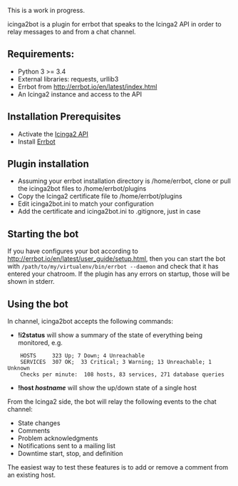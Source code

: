 This is a work in progress.

icinga2bot is a plugin for errbot that speaks to the Icinga2 API in order to relay messages to and from a chat channel. 

## Requirements:
* Python 3 >= 3.4 
 * External libraries: requests, urllib3
* Errbot from http://errbot.io/en/latest/index.html
* An Icinga2 instance and access to the API 

## Installation Prerequisites

* Activate the [Icinga2 API](https://docs.icinga.com/icinga2/snapshot/doc/module/icinga2/chapter/icinga2-api)
* Install [Errbot](http://errbot.io/en/latest/user_guide/setup.html) 

## Plugin installation
* Assuming your errbot installation directory is /home/errbot, clone or pull the icinga2bot files to /home/errbot/plugins
* Copy the Icinga2 certificate file to /home/errbot/plugins
* Edit icinga2bot.ini to match your configuration
* Add the certificate and icinga2bot.ini to .gitignore, just in case

## Starting the bot

If you have configures your bot according to http://errbot.io/en/latest/user_guide/setup.html, then you can start the bot with 
    ```/path/to/my/virtualenv/bin/errbot --daemon```
and check that it has entered your chatroom. If the plugin has any errors on startup, those will be shown in stderr.

## Using the bot

In channel, icinga2bot accepts the following commands:
* __!i2status__ will show a summary of the state of everything being monitored, e.g.
```
    HOSTS     323 Up; 7 Down; 4 Unreachable
    SERVICES  307 OK;  33 Critical; 3 Warning; 13 Unreachable; 1 Unknown
    Checks per minute:  108 hosts, 83 services, 271 database queries
```
* __!host *hostname*__ will show the up/down state of a single host

From the Icinga2 side, the bot will relay the following events to the chat channel:
* State changes
* Comments
* Problem acknowledgments 
* Notifications sent to a mailing list
* Downtime start, stop, and definition

The easiest way to test these features is to add or remove a comment from an existing host.


